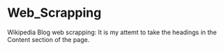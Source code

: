 # Web_Scrapping
Wikipedia Blog web scrapping: It is my attemt to take the headings in the Content section of the page.


